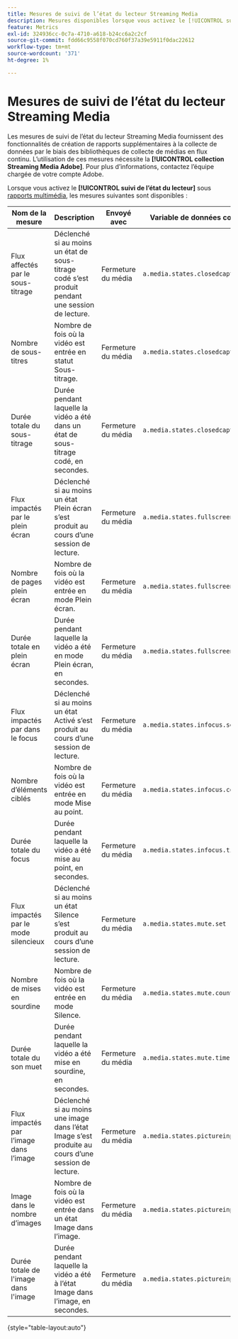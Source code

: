 ```yaml
---
title: Mesures de suivi de l’état du lecteur Streaming Media
description: Mesures disponibles lorsque vous activez le [!UICONTROL suivi de l’état du lecteur] pour une suite de rapports.
feature: Metrics
exl-id: 324936cc-0c7a-4710-a618-b24cc6a2c2cf
source-git-commit: fdd66c9558f070cd760f37a39e5911f0dac22612
workflow-type: tm+mt
source-wordcount: '371'
ht-degree: 1%

---
```


# Mesures de suivi de l’état du lecteur Streaming Media

Les mesures de suivi de l’état du lecteur Streaming Media fournissent des fonctionnalités de création de rapports supplémentaires à la collecte de données par le biais des bibliothèques de collecte de médias en flux continu. L’utilisation de ces mesures nécessite la **[!UICONTROL collection Streaming Media Adobe]**. Pour plus d’informations, contactez l’équipe chargée de votre compte Adobe.

Lorsque vous activez le **[!UICONTROL suivi de l’état du lecteur]** sous [rapports multimédia](/help/admin/admin/c-manage-report-suites/c-edit-report-suites/media-management.md), les mesures suivantes sont disponibles :

| Nom de la mesure | Description | Envoyé avec | Variable de données contextuelles |
| --- | --- | --- | --- |
| Flux affectés par le sous-titrage | Déclenché si au moins un état de sous-titrage codé s’est produit pendant une session de lecture. | Fermeture du média | `a.media.states.closedcaptioning.set` |
| Nombre de sous-titres | Nombre de fois où la vidéo est entrée en statut Sous-titrage. | Fermeture du média | `a.media.states.closedcaptioning.count` |
| Durée totale du sous-titrage | Durée pendant laquelle la vidéo a été dans un état de sous-titrage codé, en secondes. | Fermeture du média | `a.media.states.closedcaptioning.time` |
| Flux impactés par le plein écran | Déclenché si au moins un état Plein écran s’est produit au cours d’une session de lecture. | Fermeture du média | `a.media.states.fullscreen.set` |
| Nombre de pages plein écran | Nombre de fois où la vidéo est entrée en mode Plein écran. | Fermeture du média | `a.media.states.fullscreen.count` |
| Durée totale en plein écran | Durée pendant laquelle la vidéo a été en mode Plein écran, en secondes. | Fermeture du média | `a.media.states.fullscreen.time` |
| Flux impactés par dans le focus | Déclenché si au moins un état Activé s’est produit au cours d’une session de lecture. | Fermeture du média | `a.media.states.infocus.set` |
| Nombre d’éléments ciblés | Nombre de fois où la vidéo est entrée en mode Mise au point. | Fermeture du média | `a.media.states.infocus.count` |
| Durée totale du focus | Durée pendant laquelle la vidéo a été mise au point, en secondes. | Fermeture du média | `a.media.states.infocus.time` |
| Flux impactés par le mode silencieux | Déclenché si au moins un état Silence s’est produit au cours d’une session de lecture. | Fermeture du média | `a.media.states.mute.set` |
| Nombre de mises en sourdine | Nombre de fois où la vidéo est entrée en mode Silence. | Fermeture du média | `a.media.states.mute.count` |
| Durée totale du son muet | Durée pendant laquelle la vidéo a été mise en sourdine, en secondes. | Fermeture du média | `a.media.states.mute.time` |
| Flux impactés par l’image dans l’image | Déclenché si au moins une image dans l’état Image s’est produite au cours d’une session de lecture. | Fermeture du média | `a.media.states.pictureinpicture.set` |
| Image dans le nombre d’images | Nombre de fois où la vidéo est entrée dans un état Image dans l’image. | Fermeture du média | `a.media.states.pictureinpicture.count` |
| Durée totale de l&#39;image dans l&#39;image | Durée pendant laquelle la vidéo a été à l’état Image dans l’image, en secondes. | Fermeture du média | `a.media.states.pictureinpicture.time` |

{style="table-layout:auto"}
